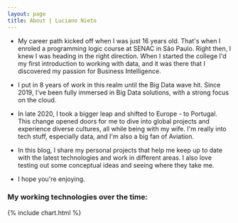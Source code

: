 ```yaml
---
layout: page
title: About | Luciano Nieto
---
```



- My career path kicked off when I was just 16 years old. That's when I enroled a programming logic course at SENAC in São Paulo. Right then, I knew I was heading in the right direction. When I started the college I'd my first introduction to working with data, and it was there that I discovered my passion for Business Intelligence. 

- I put in 8 years of work in this realm until the Big Data wave hit. Since 2019, I've been fully immersed in Big Data solutions, with a strong focus on the cloud.

- In late 2020, I took a bigger leap and shifted to Europe - to Portugal. This change opened doors for me to dive into global projects and experience diverse cultures, all while being with my wife. I'm really into tech stuff, especially data, and I'm also a big fan of Aviation.

- In this blog, I share my personal projects that help me keep up to date with the latest technologies and work in different areas. I also love testing out some conceptual ideas and seeing where they take me. 

- I hope you're enjoying.

### My working technologies over the time: 
{% include chart.html %}